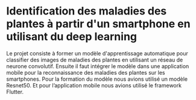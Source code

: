 # Identification des maladies des plantes à partir d'un smartphone en utilisant du deep learning
Le projet consiste à former un modèle d'apprentissage automatique pour classifier des images de maladies des plantes en utilisant un réseau de neurone convolutif. Ensuite il faut intégrer le modèle dans une application mobile pour la reconnaissance des maladies des plantes sur les smartphones. Pour la formation du modèle nous avions utilisé un modèle Resnet50. Et pour l’application mobile nous avions utilisé le framework Flutter.
